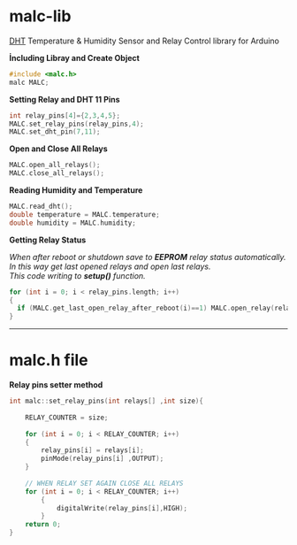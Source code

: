 # malc-lib
 [DHT](https://github.com/adafruit/DHT-sensor-library) Temperature &amp; Humidity Sensor and Relay Control library for Arduino

**İncluding Libray and Create Object**
```c
#include <malc.h>
malc MALC;
```

**Setting Relay and DHT 11 Pins**
```c
int relay_pins[4]={2,3,4,5};
MALC.set_relay_pins(relay_pins,4);
MALC.set_dht_pin(7,11);
```

**Open and Close All Relays**
```c
MALC.open_all_relays();
MALC.close_all_relays();
```

**Reading Humidity and Temperature**
```c
MALC.read_dht();
double temperature = MALC.temperature;
double humidity = MALC.humidity;
```

**Getting Relay Status**

_When after reboot or shutdown save to **EEPROM** relay status automatically._  
_In this way get last opened relays and open last relays._  
_This code writing to **setup()** function._   
```c
for (int i = 0; i < relay_pins.length; i++)
{
  if (MALC.get_last_open_relay_after_reboot(i)==1) MALC.open_relay(relay_pins[i]);
}
```
---
# malc.h file 
**Relay pins setter method**
```c
int malc::set_relay_pins(int relays[] ,int size){
	
	RELAY_COUNTER = size;
	
	for (int i = 0; i < RELAY_COUNTER; i++)
	{
		relay_pins[i] = relays[i];
		pinMode(relay_pins[i] ,OUTPUT);
	}
	
	// WHEN RELAY SET AGAIN CLOSE ALL RELAYS
	for (int i = 0; i < RELAY_COUNTER; i++)
		{
			digitalWrite(relay_pins[i],HIGH);
		}
	return 0;
}
```

